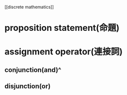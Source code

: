 [[discrete mathematics]]  

# proposition statement(命題)




# assignment operator(連接詞)
## conjunction(and)^
## disjunction(or)

